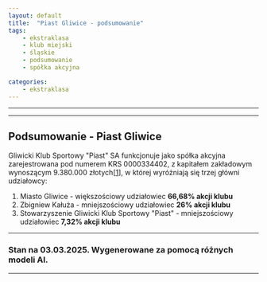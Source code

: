 ```yaml
---
layout: default
title:  "Piast Gliwice - podsumowanie"
tags: 
    - ekstraklasa
    - klub miejski
    - śląskie
    - podsumowanie
    - spółka akcyjna

categories:
    - ekstraklasa
---
```


[1]: https://piast-gliwice.eu/klub/struktura-organizacyjna

---

---

## Podsumowanie - Piast Gliwice
Gliwicki Klub Sportowy "Piast" SA funkcjonuje jako spółka akcyjna zarejestrowana pod numerem KRS 0000334402, z kapitałem zakładowym wynoszącym 9.380.000 złotych\[[1]\], w której wyróżniają się trzej główni udziałowcy:

1. Miasto Gliwice - większościowy udziałowiec **66,68% akcji klubu**
2. Zbigniew Kałuża - mniejszościowy udziałowiec **26% akcji klubu**
3. Stowarzyszenie Gliwicki Klub Sportowy "Piast" - mniejszościowy udziałowiec **7,32% akcji klubu**

---

### Stan na 03.03.2025. Wygenerowane za pomocą różnych modeli AI.

---